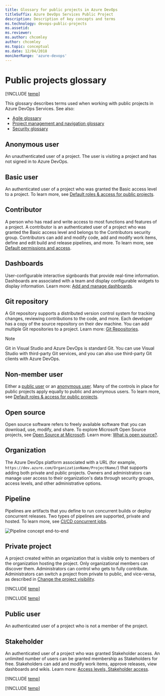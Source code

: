 ```yaml
---
title: Glossary for public projects in Azure DevOps
titleSuffix: Azure DevOps Services Public Project
description: Description of key concepts and terms 
ms.technology: devops-public-projects
ms.assetid: 
ms.reviewer:
ms.author: chcomley
author: chcomley
ms.topic: conceptual
ms.date: 12/04/2018
monikerRange: 'azure-devops'
---
```


# Public projects glossary

[!INCLUDE [temp](includes/version-public-projects.md)]

This glossary describes terms used when working with public projects in Azure DevOps Services. See also:

* [Agile glossary](../../boards/work-items/agile-glossary.md)
* [Project management and navigation glossary](../../project/navigation/glossary.md)
* [Security glossary](../security/security-glossary.md)

## Anonymous user

An unauthenticated user of a project. The user is visiting a project and has not signed in to Azure DevOps.

## Basic user

An authenticated user of a project who was granted the Basic access level to a project. To learn more, see [Default roles & access for public projects](default-roles-access-public.md).

## Contributor

A person who has read and write access to most functions and features of a project. A contributor is an authenticated user of a project who was granted the Basic access level and belongs to the Contributors security group. Contributors can add and modify code, add and modify work items, define and edit build and release pipelines, and more. To learn more, see [Default permissions and access](../security/permissions-access.md).

## Dashboards

User-configurable interactive signboards that provide real-time information. Dashboards are associated with a team and display configurable widgets to display information. Learn more: [Add and manage dashboards](../../report/dashboards/dashboards.md).

## Git repository

A Git repository supports a distributed version control system for tracking changes, reviewing contributions to the code, and more. Each developer has a copy of the source repository on their dev machine. You can add multiple Git repositories to a project. Learn more: [Git Repositories](../../repos/git/index.yml).

> [!NOTE]  
> Git in Visual Studio and Azure DevOps is standard Git. You can use Visual Studio with third-party Git services, and you can also use third-party Git clients with Azure DevOps.

## Non-member user

Either a [public user](#public-user) or an [anonymous user](#anonymous-user).
Many of the controls in place for public projects apply equally to public and anonymous users. To learn more, see [Default roles & access for public projects](default-roles-access-public.md).

## Open source

Open source software refers to freely available software that you can download, use, modify, and share. To explore Microsoft Open Source projects, see [Open Source at Microsoft](https://opensource.microsoft.com/). Learn more: [What is open source?](https://opensource.com/resources/what-open-source).

## Organization

The Azure DevOps platform associated with a URL (for example, `https://dev.azure.com/OrganizationName/ProjectName/`) that supports adding both private and public projects. Owners and administrators can manage user access to their organization's data through security groups, access levels, and other administrative options.

<!---
## Organizational User

An authenticated user of a project who is a member of an Azure DevOps organization   (Azure Active Directory (Azure AD) tenant) but not a member of Azure DevOps.

Signed in. Member or guest of the Azure AD tenant.

-->

<!---
Org Project	Projects that are visible to everyone in the Organization (Azure AD tenant).
	Everyone in the Organization can discover them and perform limited operations.
	Admins control who gets to fully contribute.
-->

## Pipeline

Pipelines are artifacts that you define to run concurrent builds or deploy concurrent releases. Two types of pipelines are supported, private and hosted. To learn more, see [CI/CD concurrent jobs](../../pipelines/licensing/concurrent-jobs.md).

![Pipeline concept end-to-end](../../pipelines/media/pipeline-concept-end-to-end.png)

## Private project

A project created within an organization that is visible only to members of the organization hosting the project. Only organizational members can discover them. Administrators can control who gets to fully contribute. Administrators can switch a project from private to public, and vice-versa, as described in [Change the project visibility](make-project-public.md).

[!INCLUDE [temp](../../includes/glossary-terms/projects.md)]

[!INCLUDE [temp](../../includes/glossary-terms/public-projects.md)]

## Public user

An authenticated user of a project who is not a member of the project.

## Stakeholder

An authenticated user of a project who was granted Stakeholder access. An unlimited number of users can be granted membership as Stakeholders for free. Stakeholders can add and modify work items, approve releases, view dashboards and wikis. Learn more: [Access levels, Stakeholder access](../security/access-levels.md#stakeholder-access).

[!INCLUDE [temp](../../includes/glossary-terms/teams.md)]

[!INCLUDE [temp](../../includes/glossary-terms/widgets.md)]

<!---
Branch
Clone
Commit
Contributor
Dashboard (not personal)
Diff
Fetch
Fork
Issue
Markdown
Merge
Open source
Private repository
Pull
Pull request
Push
Remote
Repository
Status
Team
Upstream
User
-->
